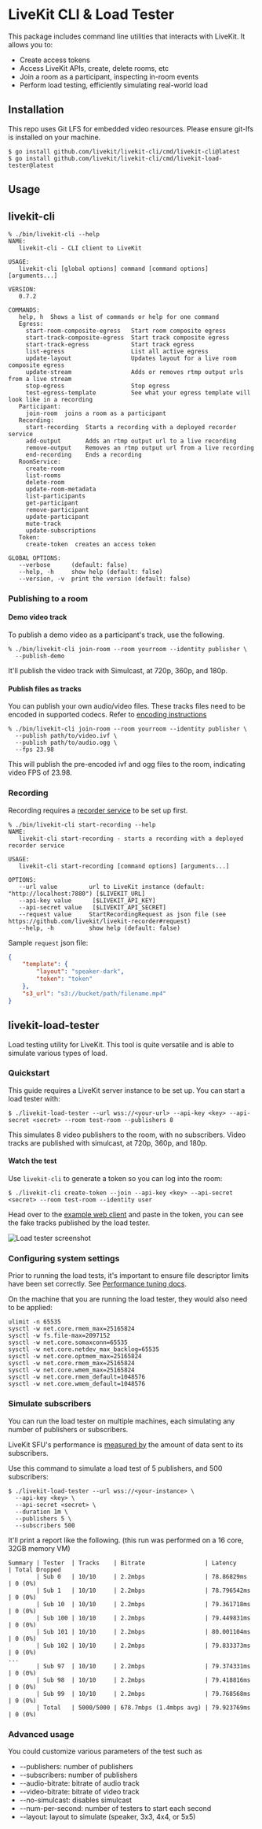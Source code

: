 # LiveKit CLI & Load Tester

This package includes command line utilities that interacts with LiveKit. It allows you to:

- Create access tokens
- Access LiveKit APIs, create, delete rooms, etc
- Join a room as a participant, inspecting in-room events
- Perform load testing, efficiently simulating real-world load

## Installation

This repo uses Git LFS for embedded video resources. Please ensure git-lfs is installed on your machine.

```shell
$ go install github.com/livekit/livekit-cli/cmd/livekit-cli@latest
$ go install github.com/livekit/livekit-cli/cmd/livekit-load-tester@latest
```

## Usage

## livekit-cli

```shell
% ./bin/livekit-cli --help
NAME:
   livekit-cli - CLI client to LiveKit

USAGE:
   livekit-cli [global options] command [command options] [arguments...]

VERSION:
   0.7.2

COMMANDS:
   help, h  Shows a list of commands or help for one command
   Egress:
     start-room-composite-egress   Start room composite egress
     start-track-composite-egress  Start track composite egress
     start-track-egress            Start track egress
     list-egress                   List all active egress
     update-layout                 Updates layout for a live room composite egress
     update-stream                 Adds or removes rtmp output urls from a live stream
     stop-egress                   Stop egress
     test-egress-template          See what your egress template will look like in a recording
   Participant:
     join-room  joins a room as a participant
   Recording:
     start-recording  Starts a recording with a deployed recorder service
     add-output       Adds an rtmp output url to a live recording
     remove-output    Removes an rtmp output url from a live recording
     end-recording    Ends a recording
   RoomService:
     create-room
     list-rooms
     delete-room
     update-room-metadata
     list-participants
     get-participant
     remove-participant
     update-participant
     mute-track
     update-subscriptions
   Token:
     create-token  creates an access token

GLOBAL OPTIONS:
   --verbose      (default: false)
   --help, -h     show help (default: false)
   --version, -v  print the version (default: false)
```

### Publishing to a room

#### Demo video track 

To publish a demo video as a participant's track, use the following.

```shell
% ./bin/livekit-cli join-room --room yourroom --identity publisher \
  --publish-demo
```

It'll publish the video track with Simulcast, at 720p, 360p, and 180p.

#### Publish files as tracks

You can publish your own audio/video files. These tracks files need to be encoded in supported codecs.
Refer to [encoding instructions](https://github.com/livekit/server-sdk-go/tree/main#publishing-tracks-to-room)

```shell
% ./bin/livekit-cli join-room --room yourroom --identity publisher \
  --publish path/to/video.ivf \
  --publish path/to/audio.ogg \
  --fps 23.98
```

This will publish the pre-encoded ivf and ogg files to the room, indicating video FPS of 23.98. 

### Recording

Recording requires a [recorder service](https://docs.livekit.io/guides/recording/#service) to be set up first.

```shell
% ./bin/livekit-cli start-recording --help
NAME:
   livekit-cli start-recording - starts a recording with a deployed recorder service

USAGE:
   livekit-cli start-recording [command options] [arguments...]

OPTIONS:
   --url value         url to LiveKit instance (default: "http://localhost:7880") [$LIVEKIT_URL]
   --api-key value      [$LIVEKIT_API_KEY]
   --api-secret value   [$LIVEKIT_API_SECRET]
   --request value     StartRecordingRequest as json file (see https://github.com/livekit/livekit-recorder#request)
   --help, -h          show help (default: false)
```

Sample `request` json file:

```json
{
    "template": {
        "layout": "speaker-dark",
        "token": "token"
    },
    "s3_url": "s3://bucket/path/filename.mp4"
}
```

## livekit-load-tester

Load testing utility for LiveKit. This tool is quite versatile and is able to simulate various types of load.

### Quickstart

This guide requires a LiveKit server instance to be set up. You can start a load tester with:

```shell
$ ./livekit-load-tester --url wss://<your-url> --api-key <key> --api-secret <secret> --room test-room --publishers 8
```

This simulates 8 video publishers to the room, with no subscribers. Video tracks are published with simulcast, at 720p, 360p, and 180p.

#### Watch the test

Use `livekit-cli` to generate a token so you can log into the room:

```shell
$ ./livekit-cli create-token --join --api-key <key> --api-secret <secret> --room test-room --identity user  
```

Head over to the [example web client](https://example.livekit.io) and paste in the token, you can see the fake tracks published by the load tester.

![Load tester screenshot](misc/load-test-screenshot.png?raw=true)

### Configuring system settings

Prior to running the load tests, it's important to ensure file descriptor limits have been set correctly. See [Performance tuning docs](https://docs.livekit.io/deploy/test-monitor#performance-tuning).

On the machine that you are running the load tester, they would also need to be applied:

```shell
ulimit -n 65535
sysctl -w net.core.rmem_max=25165824
sysctl -w fs.file-max=2097152
sysctl -w net.core.somaxconn=65535
sysctl -w net.core.netdev_max_backlog=65535
sysctl -w net.core.optmem_max=25165824
sysctl -w net.core.rmem_max=25165824
sysctl -w net.core.wmem_max=25165824
sysctl -w net.core.rmem_default=1048576
sysctl -w net.core.wmem_default=1048576
```

### Simulate subscribers

You can run the load tester on multiple machines, each simulating any number of publishers or subscribers.

LiveKit SFU's performance is [measured by](https://docs.livekit.io/deploy/benchmark#measuring-performance) the amount
of data sent to its subscribers.

Use this command to simulate a load test of 5 publishers, and 500 subscribers:

```shell
$ ./livekit-load-tester --url wss://<your-instance> \
  --api-key <key> \
  --api-secret <secret> \
  --duration 1m \
  --publishers 5 \
  --subscribers 500
```

It'll print a report like the following. (this run was performed on a 16 core, 32GB memory VM)

```
Summary | Tester  | Tracks    | Bitrate                 | Latency     | Total Dropped
        | Sub 0   | 10/10     | 2.2mbps                 | 78.86829ms  | 0 (0%)
        | Sub 1   | 10/10     | 2.2mbps                 | 78.796542ms | 0 (0%)
        | Sub 10  | 10/10     | 2.2mbps                 | 79.361718ms | 0 (0%)
        | Sub 100 | 10/10     | 2.2mbps                 | 79.449831ms | 0 (0%)
        | Sub 101 | 10/10     | 2.2mbps                 | 80.001104ms | 0 (0%)
        | Sub 102 | 10/10     | 2.2mbps                 | 79.833373ms | 0 (0%)
...
        | Sub 97  | 10/10     | 2.2mbps                 | 79.374331ms | 0 (0%)
        | Sub 98  | 10/10     | 2.2mbps                 | 79.418816ms | 0 (0%)
        | Sub 99  | 10/10     | 2.2mbps                 | 79.768568ms | 0 (0%)
        | Total   | 5000/5000 | 678.7mbps (1.4mbps avg) | 79.923769ms | 0 (0%)
```

### Advanced usage

You could customize various parameters of the test such as

* --publishers: number of publishers
* --subscribers: number of publishers
* --audio-bitrate: bitrate of audio track
* --video-bitrate: bitrate of video track
* --no-simulcast: disables simulcast
* --num-per-second: number of testers to start each second
* --layout: layout to simulate (speaker, 3x3, 4x4, or 5x5)
